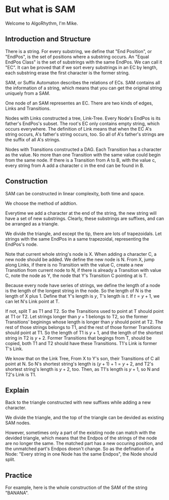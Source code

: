 # But what is SAM

Welcome to AlgoRhythm, I'm Mike.

## Introduction and Structure

There is a string. For every substring, we define that "End Position", or "EndPos", is the set of positions where a substring occurs. An "Equal EndPos Class" is the set of substrings with the same EndPos. We can call it "EC". It can be proved that if we sort every substrings in an EC by length, each substring erase the first character is the former string.

SAM, or Suffix Automaton describes the relations of ECs. SAM contains all the information of a string, which means that you can get the original string uniquely from a SAM.

One node of an SAM representes an EC. There are two kinds of edges, Links and Transitions.

Nodes with Links constructed a tree, Link-Tree. Every Node's EndPos is its father's EndPos's subset. The root's EC only contains empty string, which occurs everywhere. The definition of Link means that when the EC A's string occurs, A's father's string occurs, too. So all of A's father's strings are the suffix of all A's strings.

Nodes with Transitions constructed a DAG. Each Transition has a character as the value. No more than one Transition with the same value could begin from the same node. If there is a Transition from A to B, with the value c, every string from A add a character c in the end can be found in B.

## Construction

SAM can be constructed in linear complexity, both time and space.

We choose the method of addtion.

Everytime we add a character at the end of the string, the new string will have a set of new substrings. Clearly, these substrings are suffixes, and can be arranged as a triangle.

We divide the triangle, and except the tip, there are lots of trapezoidals. Let strings with the same EndPos in a same trapezoidal, representing the EndPos's node. 

Note that current whole string's node is X. When adding a character C, a new node should be added. We define the new node is N. From X, jump along Links, if there is no Transition with the value C, create a new Transition from current node to N, if there is already a Transition with value C, note the node as Y, the node that Y's Transition C pointing at is T.

Because every node have series of strings, we define the length of a node is the length of the longest string in the node. So the length of N is the length of X plus 1. Define that Y's length is $y$, T's length is $t$. If $t = y + 1$, we can let N's Link point at T.

If not, split T as T1 and T2. So the Transitions used to point at T should point at T1 or T2. Let strings longer than $y + 1$ belongs to T2, so the former Transitions' beginings whose length is longer than $y$ should point at T2. The rest of those strings belongs to T1, and the rest of those former Transitions should point at T1. So the length of T1 is $y + 1$, and the length of the shortest string in T2 is $y + 2$. Former Transitions that begings from T, should be copied, both T1 and T2 should have these Transitions. T1's Link is former T's Link.

We know that on the Link Tree, From X to Y's son, their Transitions of C all point at N. So N's shortest string's length is $(y + 1) + 1 = y + 2$, and T2's shortest string's length is $y + 2$, too. Then, as T1's length is $y + 1$, so N and T2's Link is T1.

## Explain

Back to the triangle constructed with new suffixes while adding a new character.

We divide the triangle, and the top of the triangle can be devided as existing SAM nodes.

However, sometimes only a part of the existing node can match with the devided triangle, which means that the Endpos of the strings of the node are no longer the same. The matched part has a new occuring position, and the unmatched part's Endpos doesn't change. So as the defination of a Node: "Every string in one Node has the same Endpos", the Node should split.

## Practice

For example, here is the whole construction of the SAM of the string "BANANA".